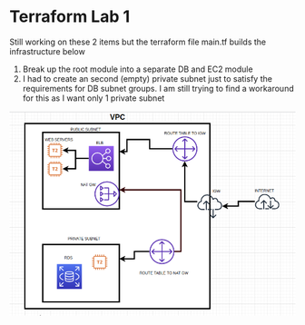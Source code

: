 # Terraform Lab 1


Still working on these 2 items but the terraform file main.tf builds the infrastructure below  <br />
1. Break up the root module into a separate DB and EC2 module  <br />
2. I had to create an second (empty) private subnet just to satisfy the requirements for DB subnet groups. I am still trying to find a workaround for this as I want only 1 private subnet

<img src="./myimage.png">
